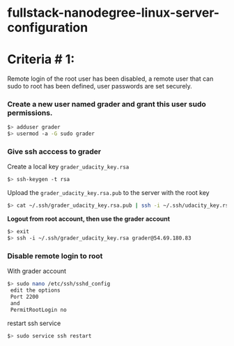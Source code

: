 # fullstack-nanodegree-linux-server-configuration

# Criteria # 1: 

Remote login of the root user has been disabled, a remote user that can sudo to root has been defined, user passwords are set securely.

### Create a new user named grader and grant this user sudo permissions.

  ```bash
$> adduser grader
$> usermod -a -G sudo grader
  ```

### Give ssh acccess to grader

Create a local key `grader_udacity_key.rsa`

  ```bash
$> ssh-keygen -t rsa
  ```

Upload the `grader_udacity_key.rsa.pub` to the server with the root key

  ```bash
$> cat ~/.ssh/grader_udacity_key.rsa.pub | ssh -i ~/.ssh/udacity_key.rsa root@54.69.180.83 "mkdir /home/grader/.ssh && cat >> /home/grader/.ssh/authorized_keys"
  ```

**Logout from root account, then use the grader account**

  ```bash
$> exit
$> ssh -i ~/.ssh/grader_udacity_key.rsa grader@54.69.180.83
  ```

### Disable remote login to root

With grader account

  ```bash
$> sudo nano /etc/ssh/sshd_config
   edit the options
   Port 2200
   and 
   PermitRootLogin no
  ```
  
restart ssh service

  ```bash
$> sudo service ssh restart
  ```
